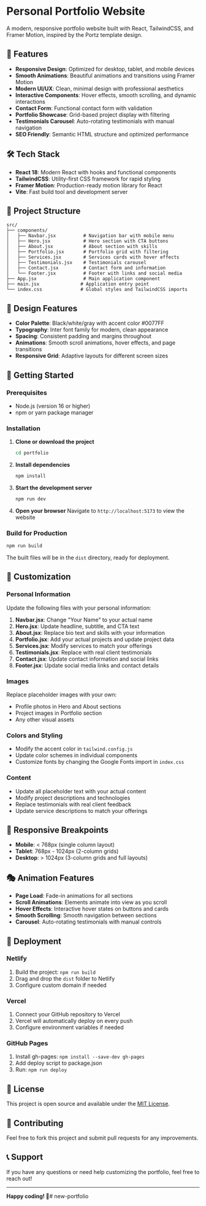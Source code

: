 # Personal Portfolio Website

A modern, responsive portfolio website built with React, TailwindCSS, and Framer Motion, inspired by the Portz template design.

## 🚀 Features

- **Responsive Design**: Optimized for desktop, tablet, and mobile devices
- **Smooth Animations**: Beautiful animations and transitions using Framer Motion
- **Modern UI/UX**: Clean, minimal design with professional aesthetics
- **Interactive Components**: Hover effects, smooth scrolling, and dynamic interactions
- **Contact Form**: Functional contact form with validation
- **Portfolio Showcase**: Grid-based project display with filtering
- **Testimonials Carousel**: Auto-rotating testimonials with manual navigation
- **SEO Friendly**: Semantic HTML structure and optimized performance

## 🛠️ Tech Stack

- **React 18**: Modern React with hooks and functional components
- **TailwindCSS**: Utility-first CSS framework for rapid styling
- **Framer Motion**: Production-ready motion library for React
- **Vite**: Fast build tool and development server

## 📁 Project Structure

```
src/
├── components/
│   ├── Navbar.jsx          # Navigation bar with mobile menu
│   ├── Hero.jsx            # Hero section with CTA buttons
│   ├── About.jsx           # About section with skills
│   ├── Portfolio.jsx       # Portfolio grid with filtering
│   ├── Services.jsx        # Services cards with hover effects
│   ├── Testimonials.jsx    # Testimonials carousel
│   ├── Contact.jsx         # Contact form and information
│   └── Footer.jsx          # Footer with links and social media
├── App.jsx                 # Main application component
├── main.jsx               # Application entry point
└── index.css              # Global styles and TailwindCSS imports
```

## 🎨 Design Features

- **Color Palette**: Black/white/gray with accent color #0077FF
- **Typography**: Inter font family for modern, clean appearance
- **Spacing**: Consistent padding and margins throughout
- **Animations**: Smooth scroll animations, hover effects, and page transitions
- **Responsive Grid**: Adaptive layouts for different screen sizes

## 🚀 Getting Started

### Prerequisites

- Node.js (version 16 or higher)
- npm or yarn package manager

### Installation

1. **Clone or download the project**
   ```bash
   cd portfolio
   ```

2. **Install dependencies**
   ```bash
   npm install
   ```

3. **Start the development server**
   ```bash
   npm run dev
   ```

4. **Open your browser**
   Navigate to `http://localhost:5173` to view the website

### Build for Production

```bash
npm run build
```

The built files will be in the `dist` directory, ready for deployment.

## 🎯 Customization

### Personal Information

Update the following files with your personal information:

1. **Navbar.jsx**: Change "Your Name" to your actual name
2. **Hero.jsx**: Update headline, subtitle, and CTA text
3. **About.jsx**: Replace bio text and skills with your information
4. **Portfolio.jsx**: Add your actual projects and update project data
5. **Services.jsx**: Modify services to match your offerings
6. **Testimonials.jsx**: Replace with real client testimonials
7. **Contact.jsx**: Update contact information and social links
8. **Footer.jsx**: Update social media links and contact details

### Images

Replace placeholder images with your own:

- Profile photos in Hero and About sections
- Project images in Portfolio section
- Any other visual assets

### Colors and Styling

- Modify the accent color in `tailwind.config.js`
- Update color schemes in individual components
- Customize fonts by changing the Google Fonts import in `index.css`

### Content

- Update all placeholder text with your actual content
- Modify project descriptions and technologies
- Replace testimonials with real client feedback
- Update service descriptions to match your offerings

## 📱 Responsive Breakpoints

- **Mobile**: < 768px (single column layout)
- **Tablet**: 768px - 1024px (2-column grids)
- **Desktop**: > 1024px (3-column grids and full layouts)

## 🎭 Animation Features

- **Page Load**: Fade-in animations for all sections
- **Scroll Animations**: Elements animate into view as you scroll
- **Hover Effects**: Interactive hover states on buttons and cards
- **Smooth Scrolling**: Smooth navigation between sections
- **Carousel**: Auto-rotating testimonials with manual controls

## 🚀 Deployment

### Netlify
1. Build the project: `npm run build`
2. Drag and drop the `dist` folder to Netlify
3. Configure custom domain if needed

### Vercel
1. Connect your GitHub repository to Vercel
2. Vercel will automatically deploy on every push
3. Configure environment variables if needed

### GitHub Pages
1. Install gh-pages: `npm install --save-dev gh-pages`
2. Add deploy script to package.json
3. Run: `npm run deploy`

## 📄 License

This project is open source and available under the [MIT License](LICENSE).

## 🤝 Contributing

Feel free to fork this project and submit pull requests for any improvements.

## 📞 Support

If you have any questions or need help customizing the portfolio, feel free to reach out!

---

**Happy coding! 🎉**# new-portfolio
